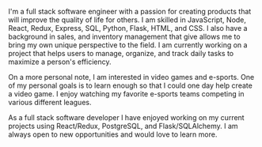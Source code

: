I'm a full stack software engineer with a passion for creating products that will improve the quality of life for others. I am skilled in JavaScript, Node, React, Redux, Express, SQL, Python, Flask, HTML, and CSS. I also have a background in sales, and inventory management that give allows me to bring my own unique perspective to the field. I am currently working on a project that helps users to manage, organize, and track daily tasks to maximize a person's efficiency.

On a more personal note, I am interested in video games and e-sports. One of my personal goals is to learn enough so that I could one day help create a video game. I enjoy watching my favorite e-sports teams competing in various different leagues.

As a full stack software developer I have enjoyed working on my current projects using React/Redux, PostgreSQL, and Flask/SQLAlchemy. I am always open to new opportunities and would love to learn more.

<!---
cstever0/cstever0 is a ✨ special ✨ repository because its `README.md` (this file) appears on your GitHub profile.
You can click the Preview link to take a look at your changes.
--->
